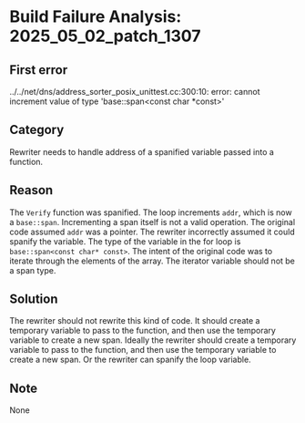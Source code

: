 # Build Failure Analysis: 2025_05_02_patch_1307

## First error
../../net/dns/address_sorter_posix_unittest.cc:300:10: error: cannot increment value of type 'base::span<const char *const>'

## Category
Rewriter needs to handle address of a spanified variable passed into a function.

## Reason
The `Verify` function was spanified. The loop increments `addr`, which is now a `base::span`. Incrementing a span itself is not a valid operation. The original code assumed `addr` was a pointer. The rewriter incorrectly assumed it could spanify the variable. The type of the variable in the for loop is `base::span<const char* const>`. The intent of the original code was to iterate through the elements of the array. The iterator variable should not be a span type.

## Solution
The rewriter should not rewrite this kind of code. It should create a temporary variable to pass to the function, and then use the temporary variable to create a new span. Ideally the rewriter should create a temporary variable to pass to the function, and then use the temporary variable to create a new span.
Or the rewriter can spanify the loop variable.

## Note
None